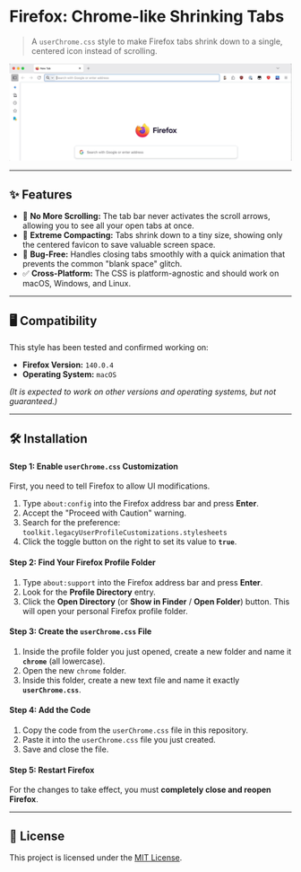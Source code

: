 # Firefox: Chrome-like Shrinking Tabs

> A `userChrome.css` style to make Firefox tabs shrink down to a single, centered icon instead of scrolling.

![A GIF demonstrating the tabs shrinking and centering the favicon](https://github.com/bpetrynski/firefox-shrinking-tabs-css/blob/main/firefox-shrinking-tabs-css-demo.gif?raw=true)

---

## ✨ Features

* 🚫 **No More Scrolling:** The tab bar never activates the scroll arrows, allowing you to see all your open tabs at once.
* 🤏 **Extreme Compacting:** Tabs shrink down to a tiny size, showing only the centered favicon to save valuable screen space.
* 🐛 **Bug-Free:** Handles closing tabs smoothly with a quick animation that prevents the common "blank space" glitch.
* ✅ **Cross-Platform:** The CSS is platform-agnostic and should work on macOS, Windows, and Linux.

---

## 🖥️ Compatibility

This style has been tested and confirmed working on:

* **Firefox Version:** `140.0.4`
* **Operating System:** `macOS`

*(It is expected to work on other versions and operating systems, but not guaranteed.)*

---

## 🛠️ Installation

#### Step 1: Enable `userChrome.css` Customization

First, you need to tell Firefox to allow UI modifications.

1.  Type `about:config` into the Firefox address bar and press **Enter**.
2.  Accept the "Proceed with Caution" warning.
3.  Search for the preference: `toolkit.legacyUserProfileCustomizations.stylesheets`
4.  Click the toggle button on the right to set its value to **`true`**.

#### Step 2: Find Your Firefox Profile Folder

1.  Type `about:support` into the Firefox address bar and press **Enter**.
2.  Look for the **Profile Directory** entry.
3.  Click the **Open Directory** (or **Show in Finder** / **Open Folder**) button. This will open your personal Firefox profile folder.

#### Step 3: Create the `userChrome.css` File

1.  Inside the profile folder you just opened, create a new folder and name it **`chrome`** (all lowercase).
2.  Open the new `chrome` folder.
3.  Inside this folder, create a new text file and name it exactly **`userChrome.css`**.

#### Step 4: Add the Code

1.  Copy the code from the `userChrome.css` file in this repository.
2.  Paste it into the `userChrome.css` file you just created.
3.  Save and close the file.

#### Step 5: Restart Firefox

For the changes to take effect, you must **completely close and reopen Firefox**.

---

## 📜 License

This project is licensed under the [MIT License](LICENSE).
